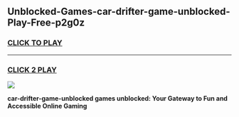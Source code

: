 
## Unblocked-Games-car-drifter-game-unblocked-Play-Free-p2g0z
<h3>
<a href="https://premium76.site?title=car-drifter-game-unblocked&ref=18A">CLICK TO PLAY</a></h3>
<hr>

<h3>
<a href="https://premium76.site?title=car-drifter-game-unblocked&ref=18A">CLICK 2 PLAY</a>
  
</h3>

<a href="https://premium76.site?title=car-drifter-game-unblocked&ref=18A"><img src="https://clearcache.store/games.png"></a>


**car-drifter-game-unblocked games unblocked: Your Gateway to Fun and Accessible Online Gaming**
